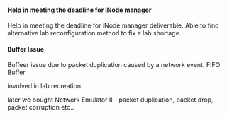 

#### Help in meeting the deadline for iNode manager

Help in meeting the deadline for iNode manager deliverable. Able to find alternative lab reconfiguration method to fix a lab shortage.


#### Buffer Issue

Buffeer issue due to packet duplication caused by a network event.
FIFO Buffer

involved in lab recreation.

later we bought Network Emulator II - packet duplication, packet drop, packet corruption etc..
